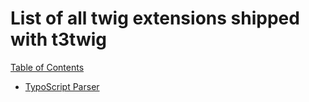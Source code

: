 # List of all twig extensions shipped with t3twig
[Table of Contents](../index.md)

* [TypoScript Parser](./extensions/tsparser.md)
